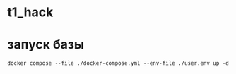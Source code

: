 # t1_hack
# запуск базы 
```
docker compose --file ./docker-compose.yml --env-file ./user.env up -d

```